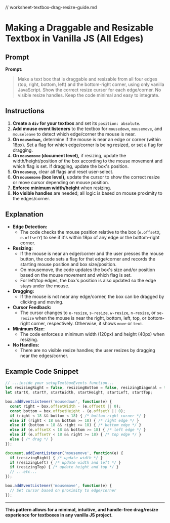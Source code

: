 // worksheet-textbox-drag-resize-guide.md

# Making a Draggable and Resizable Textbox in Vanilla JS (All Edges)

## Prompt

**Prompt:**
> Make a text box that is draggable and resizable from all four edges (top, right, bottom, left) and the bottom-right corner, using only vanilla JavaScript. Show the correct resize cursor for each edge/corner. No visible resize handles. Keep the code minimal and easy to integrate.

## Instructions

1. **Create a `div` for your textbox** and set its `position: absolute`.
2. **Add mouse event listeners** to the textbox for `mousedown`, `mousemove`, and `mouseleave` to detect which edge/corner the mouse is near.
3. **On `mousedown`,** determine if the mouse is near an edge or corner (within 18px). Set a flag for which edge/corner is being resized, or set a flag for dragging.
4. **On `mousemove` (document level),** if resizing, update the width/height/position of the box according to the mouse movement and which flag is set. If dragging, update the box's position.
5. **On `mouseup`,** clear all flags and reset user-select.
6. **On `mousemove` (box level),** update the cursor to show the correct resize or move cursor depending on mouse position.
7. **Enforce minimum width/height** when resizing.
8. **No visible handles** are needed; all logic is based on mouse proximity to the edges/corner.

## Explanation

- **Edge Detection:**
  - The code checks the mouse position relative to the box (`e.offsetX`, `e.offsetY`) to see if it's within 18px of any edge or the bottom-right corner.
- **Resizing:**
  - If the mouse is near an edge/corner and the user presses the mouse button, the code sets a flag for that edge/corner and records the starting mouse position and box size/position.
  - On mousemove, the code updates the box's size and/or position based on the mouse movement and which flag is set.
  - For left/top edges, the box's position is also updated so the edge stays under the mouse.
- **Dragging:**
  - If the mouse is not near any edge/corner, the box can be dragged by clicking and moving.
- **Cursor Feedback:**
  - The cursor changes to `e-resize`, `s-resize`, `w-resize`, `n-resize`, or `se-resize` when the mouse is near the right, bottom, left, top, or bottom-right corner, respectively. Otherwise, it shows `move` or `text`.
- **Minimum Size:**
  - The code enforces a minimum width (120px) and height (40px) when resizing.
- **No Handles:**
  - There are no visible resize handles; the user resizes by dragging near the edges/corner.

## Example Code Snippet

```js
// ...inside your setupTextboxEvents function...
let resizingRight = false, resizingBottom = false, resizingDiagonal = false, resizingLeft = false, resizingTop = false;
let startX, startY, startWidth, startHeight, startLeft, startTop;

box.addEventListener('mousedown', function(e) {
  const right = box.offsetWidth - (e.offsetX || 0);
  const bottom = box.offsetHeight - (e.offsetY || 0);
  if (right < 18 && bottom < 18) { /* bottom-right corner */ }
  else if (right < 18 && bottom >= 18) { /* right edge */ }
  else if (bottom < 18 && right >= 18) { /* bottom edge */ }
  else if (e.offsetX < 18 && bottom >= 18) { /* left edge */ }
  else if (e.offsetY < 18 && right >= 18) { /* top edge */ }
  else { /* drag */ }
});

document.addEventListener('mousemove', function(e) {
  if (resizingRight) { /* update width */ }
  if (resizingLeft) { /* update width and left */ }
  if (resizingTop) { /* update height and top */ }
  // ...etc...
});

box.addEventListener('mousemove', function(e) {
  // Set cursor based on proximity to edge/corner
});
```

---

**This pattern allows for a minimal, intuitive, and handle-free drag/resize experience for textboxes in any vanilla JS project.**
